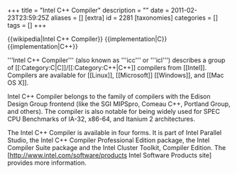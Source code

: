+++
title = "Intel C++ Compiler"
description = ""
date = 2011-02-23T23:59:25Z
aliases = []
[extra]
id = 2281
[taxonomies]
categories = []
tags = []
+++

{{wikipedia|Intel C++ Compiler}}
{{implementation|C}}
{{implementation|C++}}

'''Intel C++ Compiler''' (also known as '''icc''' or '''icl''') describes a group of [[:Category:C|C]]/[[:Category:C++|C++]] compilers from [[Intel]]. Compilers are available for [[Linux]], [[Microsoft]] [[Windows]], and [[Mac OS X]].

Intel C++ Compiler belongs to the family of compilers with the Edison Design Group frontend (like the SGI MIPSpro, Comeau C++, Portland Group, and others). The compiler is also notable for being widely used for SPEC CPU Benchmarks of IA-32, x86-64, and Itanium 2 architectures.

The Intel C++ Compiler is available in four forms. It is part of Intel Parallel Studio, the Intel C++ Compiler Professional Edition package, the Intel Compiler Suite package and the Intel Cluster Toolkit, Compiler Edition. The [http://www.intel.com/software/products Intel Software Products site] provides more information.
